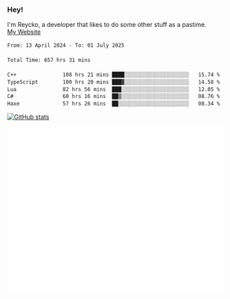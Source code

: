 ### Hey!
I'm Reycko, a developer that likes to do some other stuff as a pastime.  
[My Website](https://reycko.root.sx)

<!--START_SECTION:wakasection-->

```txt
From: 13 April 2024 - To: 01 July 2025

Total Time: 657 hrs 31 mins

C++               108 hrs 21 mins ████░░░░░░░░░░░░░░░░░░░░░   15.74 %
TypeScript        100 hrs 20 mins ███▓░░░░░░░░░░░░░░░░░░░░░   14.58 %
Lua               82 hrs 56 mins  ███░░░░░░░░░░░░░░░░░░░░░░   12.05 %
C#                60 hrs 16 mins  ██▒░░░░░░░░░░░░░░░░░░░░░░   08.76 %
Haxe              57 hrs 26 mins  ██░░░░░░░░░░░░░░░░░░░░░░░   08.34 %
```

<!--END_SECTION:wakasection-->

[![GitHub stats](https://github-readme-stats.vercel.app/api?username=Reycko&show_icons=true&theme=dark&hide_title=true&count_private=true)](https://github.com/anuraghazra/github-readme-stats)

![Metrics](/github-metrics.svg)
